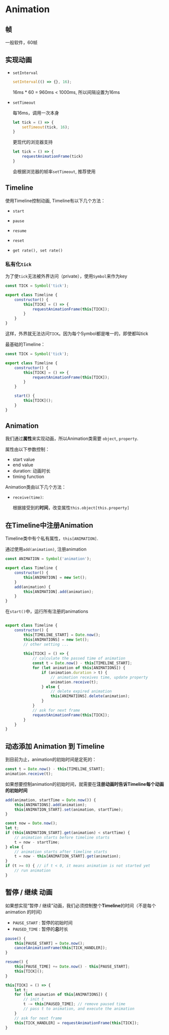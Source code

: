 # Animation
## 帧

一般软件，60帧

## 实现动画

* `setInterval`

    ```javascript
    setInterval(() => {}, 16);
    ```
    16ms * 60 = 960ms < 1000ms, 所以间隔设置为16ms

* `setTimeout`

    每16ms，调用一次本身
    ```javascript
    let tick = () => {
        setTimeout(tick, 16);
    }
    ```
    更现代的浏览器支持
    ```javascript
    let tick = () => {
        requestAnimationFrame(tick)
    }
    ```
    会根据浏览器的帧率`setTimeout`, 推荐使用

## Timeline

使用Timeline控制动画, Timeline有以下几个方法：

* `start`

* `pause`

* `resume`

* `reset`

* `get rate(), set rate()`

### 私有化`tick`

为了使`tick`无法被外界访问（private），使用`Symbol`来作为key

```javascript
const TICK = Symbol('tick');

export class Timeline {
    constructor() {
        this[TICK] = () => {
            requestAnimationFrame(this[TICK]);
        }
    }
}
```

这样，外界就无法访问`TICK`。因为每个Symbol都是唯一的，即使都叫tick

最基础的Timeline：

```javascript
const TICK = Symbol('tick');

export class Timeline {
    constructor() {
        this[TICK] = () => {
            requestAnimationFrame(this[TICK]);
        }
    }

    start() {
        this[TICK]();
    }
}
```

## Animation

我们通过**属性**来实现动画，所以Animation类需要 `object`, `property`.

属性由以下参数控制：

* start value
* end value
* duration: 动画时长
* timing function

Animation类由以下几个方法：

* `receive(time)`:

    根据接受到的**时间**，改变属性`this.object[this.property]`

## 在Timeline中注册Animation

Timeline类中有个私有属性，`this[ANIMATION]`.

通过使用`add(animation)`, 注册animation

```javascript
const ANIMATION = Symbol('animation');

export class Timeline {
    constructor() {
        this[ANIMATION] = new Set();
    }
    add(animation) {
        this[ANIMATION].add(animation);
    }
}
```

在`start()`中，运行所有注册的animations

```javascript

export class Timeline {
    constructor() {
        this[TIMELINE_START] = Date.now();
        this[ANIMATIONS] = new Set();
        // other setting ...
        
        this[TICK] = () => {
            // calculate the passed time of animation
            const t = Date.now() - this[TIMELINE_START];
            for (let animation of this[ANIMATIONS]) {
                if (animation.duration > t) {
                    // animation receives time, update property
                    animation.receive(t); 
                } else {
                    // delete expired animation
                    this[ANIMATIONS].delete(animation);
                }
            }
            // ask for next frame
            requestAnimationFrame(this[TICK]);
        }
    }
}
```

## 动态添加 Animation 到 Timeline

到目前为止，animation的初始时间是定死的：

```javascript
const t = Date.now() - this[TIMELINE_START];
animation.receive(t); 
```

如果想要控制animation的初始时间，就需要在**注册动画时告诉Timeline每个动画的初始时间**

```javascript
add(animation, startTime = Date.now()) {
    this[ANIMATIONS].add(animation);
    this[ANIMATION_START].set(animation, startTime);
}
```

```javascript
const now = Date.now();
let t;
if (this[ANIMATION_START].get(animation) < startTime) {
    // animation starts before timeline starts
    t = now - startTime;
} else {
    // animation starts after timeline starts
    t = now - this[ANIMATION_START].get(animation);
}
if (t >= 0) { // if t < 0, it means animation is not started yet
    // run animation
}
```

## 暂停 / 继续 动画

如果想实现“暂停 / 继续”动画，我们必须控制整个**Timeline**的时间（不是每个 animation 的时间）

* `PAUSE_START` : 暂停的初始时间
* `PAUSED_TIME` : 暂停的**总**时长

```javascript
pause() {
    this[PAUSE_START] = Date.now();
    cancelAnimationFrame(this[TICK_HANDLER]);
}

resume() {
    this[PAUSE_TIME] += Date.now() - this[PAUSE_START];
    this[TICK](); 
}
```

```javascript
this[TICK] = () => {
    let t;
    for (let animation of this[ANIMATIONS]) {
        // init t
        t -= this[PAUSED_TIME]; // remove paused time
        // pass t to animation, and execute the animation
    }
    // ask for next frame
    this[TICK_HANDLER] = requestAnimationFrame(this[TICK]);
}
```
